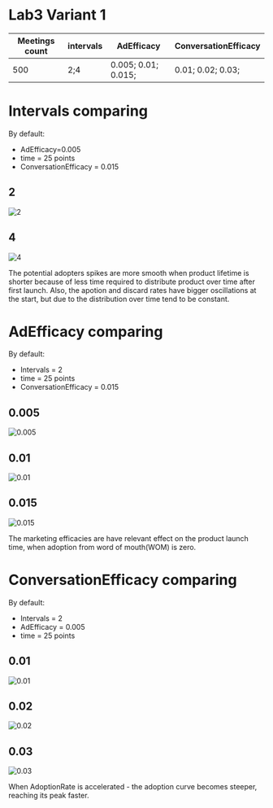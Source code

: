 # Lab3 Variant 1

| Meetings count | intervals | AdEfficacy          | ConversationEfficacy |
| -------------- | --------- | ------------------- | -------------------- |
| 500            | 2;4       | 0.005; 0.01; 0.015; | 0.01; 0.02; 0.03;    |

# Intervals comparing

By default:

- AdEfficacy=0.005
- time = 25 points
- ConversationEfficacy = 0.015

## 2
![2](./img/1.png)
## 4
![4](./img/2.png)

The potential adopters spikes are more smooth when product lifetime is shorter because of less time required to distribute product over time after first launch. Also, the apotion and discard rates have bigger oscillations at the start, but due to the distribution over time tend to be constant.


# AdEfficacy comparing

By default:

- Intervals = 2
- time = 25 points
- ConversationEfficacy = 0.015

## 0.005
![0.005](./img/1.png)

## 0.01
![0.01](./img/3.png)

## 0.015
![0.015](./img/4.png)

The marketing efficacies are have relevant effect on the product launch time, when adoption from word of mouth(WOM) is zero.


# ConversationEfficacy comparing

By default:

- Intervals = 2
- AdEfficacy = 0.005
- time = 25 points

## 0.01
![0.01](./img/5.png)

## 0.02
![0.02](./img/6.png)

## 0.03
![0.03](./img/7.png)

When AdoptionRate is accelerated - the adoption curve becomes steeper, reaching its peak faster.